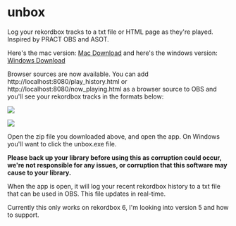 # unbox
Log your rekordbox tracks to a txt file or HTML page as they're played. Inspired by PRACT OBS and ASOT.

Here's the mac version: [Mac Download](https://github.com/erikrichardlarson/unbox/releases/download/3.0/mac_unbox.zip) and here's the windows version: [Windows Download](https://github.com/erikrichardlarson/unbox/releases/download/3.0/windows_unbox.zip)

Browser sources are now available. You can add http://localhost:8080/play_history.html or http://localhost:8080/now_playing.html as a browser source to OBS and you'll see your rekordbox tracks in the formats below:

![](https://cdn.discordapp.com/attachments/780172543771410452/783904760880562176/Screen_Shot_2020-12-02_at_7.56.55_PM.png)


![](https://cdn.discordapp.com/attachments/780172543771410452/783841115802959902/unknown.png)

Open the zip file you downloaded above, and open the app. On Windows you'll want to click the unbox.exe file. 

**Please back up your library before using this as corruption could occur, we're not responsible for any issues, or corruption that this software may cause to your library.**

When the app is open, it will log your recent rekordbox history to a txt file that can be used in OBS. This file updates in real-time. 

Currently this only works on rekordbox 6, I'm looking into version 5 and how to support. 
